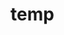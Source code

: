 # temp











































































































































































